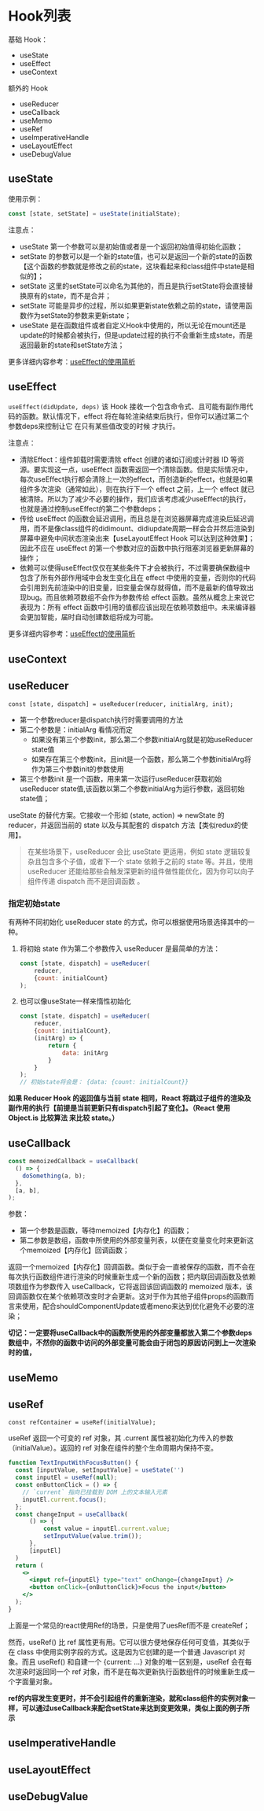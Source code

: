 # Hook列表
基础 Hook：
- useState
- useEffect
- useContext

额外的 Hook
- useReducer
- useCallback
- useMemo
- useRef
- useImperativeHandle
- useLayoutEffect
- useDebugValue

## useState
使用示例：
````js
const [state, setState] = useState(initialState);
````
注意点：
- useState 第一个参数可以是初始值或者是一个返回初始值得初始化函数；
- setState 的参数可以是一个新的state值，也可以是返回一个新的state的函数【这个函数的参数就是修改之前的state，这块看起来和class组件中state是相似的】；
- setState 这里的setState可以命名为其他的，而且是执行setState将会直接替换原有的state，而不是合并；
- setState 可能是异步的过程，所以如果更新state依赖之前的state，请使用函数作为setState的参数来更新state；
- useState 是在函数组件或者自定义Hook中使用的，所以无论在mount还是update的时候都会被执行，但是update过程的执行不会重新生成state，而是返回最新的state和setState方法；

更多详细内容参考：[useEffect的使用简析](./useState.md)

## useEffect
`useEffect(didUpdate, deps)` 该 Hook 接收一个包含命令式、且可能有副作用代码的函数。默认情况下，effect 将在每轮渲染结束后执行，但你可以通过第二个参数deps来控制让它 在只有某些值改变的时候 才执行。

注意点：
- 清除Effect：组件卸载时需要清除 effect 创建的诸如订阅或计时器 ID 等资源。要实现这一点，useEffect 函数需返回一个清除函数。但是实际情况中，每次useEffect执行都会清除上一次的effect，而创造新的effect，也就是如果组件多次渲染（通常如此），则在执行下一个 effect 之前，上一个 effect 就已被清除。所以为了减少不必要的操作，我们应该考虑减少useEffect的执行，也就是通过控制useEffect的第二个参数deps；
- 传给 useEffect 的函数会延迟调用，而且总是在浏览器屏幕完成渲染后延迟调用，而不是像class组件的didimount、didiupdate周期一样会合并然后渲染到屏幕中避免中间状态渲染出来【useLayoutEffect Hook 可以达到这种效果】；因此不应在 useEffect 的第一个参数对应的函数中执行阻塞浏览器更新屏幕的操作；
- 依赖可以使得useEffect仅仅在某些条件下才会被执行，不过需要确保数组中包含了所有外部作用域中会发生变化且在 effect 中使用的变量，否则你的代码会引用到先前渲染中的旧变量，旧变量会保存就得值，而不是最新的值导致出现bug。而且依赖项数组不会作为参数传给 effect 函数。虽然从概念上来说它表现为：所有 effect 函数中引用的值都应该出现在依赖项数组中。未来编译器会更加智能，届时自动创建数组将成为可能。

更多详细内容参考：[useEffect的使用简析](./useEffect.md)

## useContext



## useReducer
`const [state, dispatch] = useReducer(reducer, initialArg, init);`
- 第一个参数reducer是dispatch执行时需要调用的方法
- 第二个参数是：initialArg 看情况而定
    - 如果没有第三个参数init，那么第二个参数initialArg就是初始useReducer state值
    - 如果存在第三个参数init，且init是一个函数，那么第二个参数initialArg将作为第三个参数init的参数使用
- 第三个参数init 是一个函数，用来第一次运行useReducer获取初始useReducer state值,该函数以第二个参数initialArg为运行参数，返回初始state值；

useState 的替代方案。它接收一个形如 (state, action) => newState 的 reducer，并返回当前的 state 以及与其配套的 dispatch 方法【类似redux的使用】。

>在某些场景下，useReducer 会比 useState 更适用，例如 state 逻辑较复杂且包含多个子值，或者下一个 state 依赖于之前的 state 等。并且，使用 useReducer 还能给那些会触发深更新的组件做性能优化，因为你可以向子组件传递 dispatch 而不是回调函数 。

### 指定初始state
有两种不同初始化 useReducer state 的方式，你可以根据使用场景选择其中的一种。

1. 将初始 state 作为第二个参数传入 useReducer 是最简单的方法：
    ````js
    const [state, dispatch] = useReducer(
        reducer,
        {count: initialCount}
    );
    ````
2. 也可以像useState一样来惰性初始化
    ````js
    const [state, dispatch] = useReducer(
        reducer,
        {count: initialCount},
        (initArg) => {
            return {
                data: initArg
            }
        }
    );
    // 初始state将会是： {data: {count: initialCount}}
    ````

**如果 Reducer Hook 的返回值与当前 state 相同，React 将跳过子组件的渲染及副作用的执行【前提是当前更新只有dispatch引起了变化】。（React 使用 Object.is 比较算法 来比较 state。）**

## useCallback
````js
const memoizedCallback = useCallback(
  () => {
    doSomething(a, b);
  },
  [a, b],
);

````
参数：
- 第一个参数是函数，等待memoized【内存化】的函数；
- 第二参数是数组，函数中所使用的外部变量列表，以便在变量变化时来更新这个memoized【内存化】回调函数；
 
返回一个memoized【内存化】回调函数。类似于会一直被保存的函数，而不会在每次执行函数组件进行渲染的时候重新生成一个新的函数；把内联回调函数及依赖项数组作为参数传入 useCallback，它将返回该回调函数的 memoized 版本，该回调函数仅在某个依赖项改变时才会更新。这对于作为其他子组件props的函数而言来使用，配合shouldComponentUpdate或者meno来达到优化避免不必要的渲染；

**切记：一定要将useCallback中的函数所使用的外部变量都放入第二个参数deps数组中，不然你的函数中访问的外部变量可能会由于闭包的原因访问到上一次渲染时的值，**


## useMemo


## useRef
`const refContainer = useRef(initialValue);`

useRef 返回一个可变的 ref 对象，其 .current 属性被初始化为传入的参数（initialValue）。返回的 ref 对象在组件的整个生命周期内保持不变。

````jsx
function TextInputWithFocusButton() {
  const [inputValue, setInputValue] = useState('')
  const inputEl = useRef(null);
  const onButtonClick = () => {
    // `current` 指向已挂载到 DOM 上的文本输入元素
    inputEl.current.focus();
  };
  const changeInput = useCallback(
      () => {
          const value = inputEl.current.value;
          setInputValue(value.trim());
      },
      [inputEl]
  )
  return (
    <>
      <input ref={inputEl} type="text" onChange={changeInput} />
      <button onClick={onButtonClick}>Focus the input</button>
    </>
  );
}
````

上面是一个常见的react使用Ref的场景，只是使用了uesRef而不是 createRef；

然而，useRef() 比 ref 属性更有用。它可以很方便地保存任何可变值，其类似于在 class 中使用实例字段的方式。这是因为它创建的是一个普通 Javascript 对象。而且 useRef() 和自建一个 {current: ...} 对象的唯一区别是，useRef 会在每次渲染时返回同一个 ref 对象，而不是在每次更新执行函数组件的时候重新生成一个字面量对象。

**ref的内容发生变更时，并不会引起组件的重新渲染，就和class组件的实例对象一样，可以通过useCallback来配合setState来达到变更效果，类似上面的例子所示**

## useImperativeHandle


## useLayoutEffect


## useDebugValue


